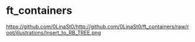 # ft_containers
https://github.com/0LinaSt0/http://github.com/0LinaSt0/ft_containers/raw/root/illustrations/Insert_to_RB_TREE.png
